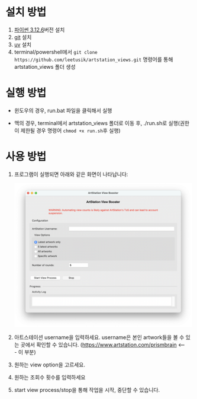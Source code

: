 # 설치 방법

1. [파이썬 3.12.6](https://www.python.org/downloads/release/python-3126/)버전 설치
2. [git](https://git-scm.com/downloads/win) 설치
3. [uv](https://docs.astral.sh/uv/getting-started/installation/) 설치
4. terminal/powershell에서 `git clone https://github.com/leetusik/artstation_views.git` 명령어를 통해 artstation_views 폴더 생성

# 실행 방법
- 윈도우의 경우, run.bat 파일을 클릭해서 실행

- 맥의 경우, terminal에서 artstation_views 폴더로 이동 후, ./run.sh로 실행(권한이 제한될 경우 명령어 `chmod +x run.sh`후 실행)

# 사용 방법
1. 프로그램이 실행되면 아래와 같은 화면이 나타납니다:
   
   ![프로그램 실행 화면](scrennshot.png)
   
2. 아트스테이션 username을 입력하세요. username은 본인 artwork들을 볼 수 있는 곳에서 확인할 수 있습니다. 
(https://www.artstation.com/prismbrain <--- 이 부분)
3. 원하는 view option을 고르세요.
4. 원하는 조회수 횟수를 입력하세요
5. start view process/stop을 통해 작업을 시작, 중단할 수 있습니다.


